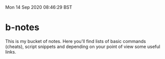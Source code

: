 Mon 14 Sep 2020 08:46:29 BST

# b-notes


This is my bucket of notes. Here you'll find lists of basic commands (cheats), script snippets and depending on your point of view some useful links. 
